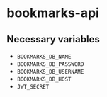 # bookmarks-api

## Necessary variables

- `BOOKMARKS_DB_NAME`
- `BOOKMARKS_DB_PASSWORD`
- `BOOKMARKS_DB_USERNAME`
- `BOOKMARKS_DB_HOST`
- `JWT_SECRET`
